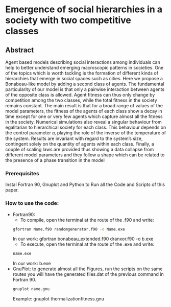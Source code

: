 # Emergence of social hierarchies in a society with two competitive classes

## Abstract
Agent based models describing social interactions among individuals can help to better understand
emerging macroscopic patterns in societies. One of the topics which is worth tackling is the formation
of different kinds of hierarchies that emerge in social spaces such as cities. Here we propose a
Bonabeau-like model by adding a second class of agents. The fundamental particularity of our model
is that only a pairwise interaction between agents of the opposite class is allowed. Agent fitness can
thus only change by competition among the two classes, while the total fitness in the society remains
constant. The main result is that for a broad range of values of the model parameters, the fitness of
the agents of each class show a decay in time except for one or very few agents which capture almost
all the fitness in the society. Numerical simulations also reveal a singular behaviour from egalitarian
to hierarchical society for each class. This behaviour depends on the control parameter 𝜂, playing the
role of the inverse of the temperature of the system. Results are invariant with regard to the system’s
size, contingent solely on the quantity of agents within each class. Finally, a couple of scaling laws
are provided thus showing a data collapse from different model parameters and they follow a shape
which can be related to the presence of a phase transition in the model

### Prerequisites

Instal Fortran 90, Gnuplot and Python to Run all the Code and Scripts of this paper.

### How to use the code:

* Fortran90:
  * To compile, open the terminal at the route of the .f90 and write:
  ```sh
  gfortran Name.f90 randomgenerator.f90 -o Name.exe
  ```
  In our work: gfortran bonabeau_extended.f90 dranxor.f90 -o b.exe
  * To execute, open the terminal at the route of the .exe and write:
  ```sh
  name.exe
  ```
  In our work: b.exe  
* GnuPlot: to generate almost all the Figures, run the scripts on the same routes you will have the generated files.dat of the previous command in Fortran 90.
  ```sh
  gnuplot name.gnu
  ```
  Example: gnuplot thermalizationfitness.gnu
